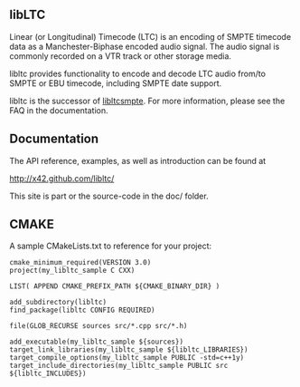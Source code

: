 libLTC
------

Linear (or Longitudinal) Timecode (LTC) is an encoding of SMPTE timecode data
as a Manchester-Biphase encoded audio signal.
The audio signal is commonly recorded on a VTR track or other storage media.

libltc provides functionality to encode and decode LTC audio from/to
SMPTE or EBU timecode, including SMPTE date support.

libltc is the successor of [libltcsmpte](https://sourceforge.net/projects/ltcsmpte/).
For more information, please see the FAQ in the documentation.

Documentation
-------------

The API reference, examples, as well as introduction can be found at

http://x42.github.com/libltc/

This site is part or the source-code in the doc/ folder.

CMAKE
-----

A sample CMakeLists.txt to reference for your project:

	cmake_minimum_required(VERSION 3.0)
	project(my_libltc_sample C CXX)

	LIST( APPEND CMAKE_PREFIX_PATH ${CMAKE_BINARY_DIR} )

	add_subdirectory(libltc)
	find_package(libltc CONFIG REQUIRED)

	file(GLOB_RECURSE sources src/*.cpp src/*.h)

	add_executable(my_libltc_sample ${sources})
	target_link_libraries(my_libltc_sample ${libltc_LIBRARIES})
	target_compile_options(my_libltc_sample PUBLIC -std=c++1y)
	target_include_directories(my_libltc_sample PUBLIC src ${libltc_INCLUDES})

